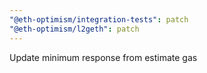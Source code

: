 ```yaml
---
"@eth-optimism/integration-tests": patch
"@eth-optimism/l2geth": patch
---
```


Update minimum response from estimate gas
